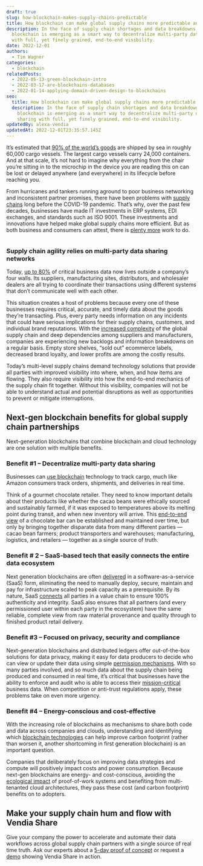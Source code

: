 ```yaml
---
draft: true
slug: how-blockchain-makes-supply-chains-predictable
title: How blockchain can make global supply chains more predictable and efficient
description: In the face of supply chain shortages and data breakdowns, next-gen
  blockchain is emerging as a smart way to decentralize multi-party data sharing
  with full, yet finely grained, end-to-end visibility.
date: 2022-12-01
authors:
  - Tim Wagner
categories:
  - blockchain
relatedPosts:
  - 2022-05-13-green-blockchain-intro
  - 2022-03-17-are-blockchains-databases
  - 2022-01-14-applying-domain-driven-design-to-blockchains
seo:
  title: How blockchain can make global supply chains more predictable and efficient
  description: In the face of supply chain shortages and data breakdowns, next-gen
    blockchain is emerging as a smart way to decentralize multi-party data
    sharing with full, yet finely grained, end-to-end visibility.
updatedBy: alexa-vendia
updatedAt: 2022-12-01T23:35:57.145Z
---
```


It’s estimated that [90% of the world’s goods](https://www.weforum.org/agenda/2021/10/global-shortagof-shipping-containers/) are shipped by sea in roughly 60,000 cargo vessels. The largest cargo vessels carry 24,000 containers. And at that scale, it’s not hard to imagine why everything from the chair you’re sitting in to the microchip in the device you are reading this on can be lost or delayed anywhere (and everywhere) in its lifecycle before reaching you.

From hurricanes and tankers running aground to poor business networking and inconsistent partner promises, there have been problems with [supply chains](https://venturebeat.com/datadecisionmakers/using-supply-chain-data-for-better-decision-making/) long before the COVID-19 pandemic. That’s why, over the past few decades, businesses have made IT investments in ERP systems, EDI exchanges, and standards such as ISO 9001. These investments and innovations have helped make global supply chains more efficient. But as both business and consumers can attest, there is [plenty more](https://www.vendia.com/blog/are-blockchains-databases) work to do.

![]()

### Supply chain agility relies on multi-party data sharing networks

Today, [up to 80%](https://www.authentic-grp.com/wp-content/uploads/2021/04/Why-supply-chain-digitization-is-no-longer-optional_Infor_Authentic.pdf) of critical business data now lives outside a company’s four walls. Its suppliers, manufacturing sites, distributors, and wholesaler dealers are all trying to coordinate their transactions using different systems that don’t communicate well with each other. 

This situation creates a host of problems because every one of these businesses requires critical, accurate, and timely data about the goods they’re transacting. Plus, every party needs information on any incidents that could have serious implications for their supply chains, customers, and individual brand reputations. With the [increased complexity](https://www.vendia.com/blog/why-is-supply-chain-visibility-important) of the global supply chain and deep dependencies among suppliers and manufacturers, companies are experiencing new backlogs and information breakdowns on a regular basis. Empty store shelves, “sold out” ecommerce labels, decreased brand loyalty, and lower profits are among the costly results.

Today’s multi-level supply chains demand technology solutions that provide all parties with improved visibility into where, when, and how items are flowing. They also require visibility into how the end-to-end mechanics of the supply chain fit together. Without this visibility, companies will not be able to understand actual and potential disruptions as well as opportunities to prevent or mitigate interruptions.

## Next-gen blockchain benefits for global supply chain partnerships

Next-generation blockchains that combine blockchain and cloud technology are one solution with multiple benefits.

### Benefit #1 – Decentralize multi-party data sharing

Businesses can [use blockchain](https://www.vendia.com/blockchain) technology to track cargo, much like Amazon consumers track orders, shipments, and deliveries in real time. 

Think of a gourmet chocolate retailer. They need to know important details about their products like whether the cacao beans were ethically sourced and sustainably farmed, if it was exposed to temperatures above its melting point during transit, and when new inventory will arrive. This [end-to-end view](https://www.vendia.com/blog/3-core-use-cases-for-vendia-share-in-the-semiconductor-industry) of a chocolate bar can be established and maintained over time, but only by bringing together disparate data from many different parties — cacao bean farmers; product transporters and warehouses; manufacturing, logistics, and retailers — together as a single source of truth. 

### Benefit # 2 – SaaS-based tech that easily connects the entire data ecosystem

Next generation blockchains are often [delivered](https://www.vendia.com/case-studies/slalom) in a software-as-a-service (SaaS) form, eliminating the need to manually deploy, secure, maintain and pay for infrastructure scaled to peak capacity as a prerequisite. By its nature, SaaS [connects](https://www.vendia.com/blog/codeless-apis) all parties in a value chain to ensure 100% authenticity and integrity. SaaS also ensures that all partners (and every permissioned user within each party in the ecosystem) have the same reliable, complete view from raw material provenance and quality through to finished product retail delivery.

### Benefit #3 – Focused on privacy, security and compliance

Next-generation blockchains and distributed ledgers offer out-of-the-box solutions for data privacy, making it easy for data producers to decide who can view or update their data using simple [permission mechanisms](https://www.vendia.com/blog/sharing-data-with-fine-grained-control). With so many parties involved, and so much data about the supply chain being produced and consumed in real time, it’s critical that businesses have the ability to enforce and audit who is able to access their [mission-critical](https://www.vendia.com/blog/api-security-graphql) business data. When competition or anti-trust regulations apply, these problems take on even more urgency.

### Benefit #4 – Energy-conscious and cost-effective

With the increasing role of blockchains as mechanisms to share both code and data across companies and clouds, understanding and identifying which [blockchain technologies](vendia.com/product) can help improve carbon footprint (rather than worsen it, another shortcoming in first generation blockchain) is an important question. 

Companies that deliberately focus on improving data strategies and compute will positively impact costs and power consumption. Because next-gen blockchains are energy- and cost-conscious, avoiding the [ecological impact](https://www.vendia.com/blog/vendia-green-blockchain) of proof-of-work systems and benefiting from multi-tenanted cloud architectures, they pass these cost (and carbon footprint) benefits on to adopters.

## Make your supply chain hum and flow with Vendia Share

Give your company the power to accelerate and automate their data workflows across global supply chain partners with a single source of real time truth. Ask our experts about a [5-day proof of concept](vendia.com/poc) or request a [demo](vendia.com/contact-us) showing Vendia Share in action.
